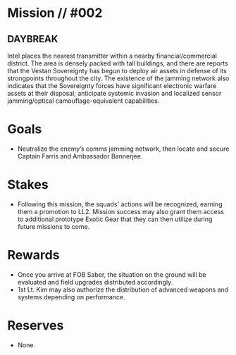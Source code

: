 # Mission // #002
## DAYBREAK

Intel places the nearest transmitter within a nearby financial/commercial district. The area is densely packed with tall buildings, and there are reports that the Vestan Sovereignty has begun to deploy air assets in defense of its strongpoints throughout the city. The existence of the jamming network also indicates that the Sovereignty forces have significant electronic warfare assets at their disposal; anticipate systemic invasion and localized sensor jamming/optical camouflage-equivalent capabilities.

# Goals
- Neutralize the enemy’s comms jamming network, then locate and secure Captain Farris and Ambassador Bannerjee.

# Stakes
- Following this mission, the squads' actions will be recognized, earning them a promotion to LL2. Mission success may also grant them access to additional prototype Exotic Gear that they can then utilize during future missions to come.

# Rewards
- Once you arrive at FOB Saber, the situation on the ground will be  evaluated and field upgrades distributed accordingly.
-  1st Lt. Kim may also authorize the distribution of advanced weapons and systems depending on performance.

# Reserves
- None.
